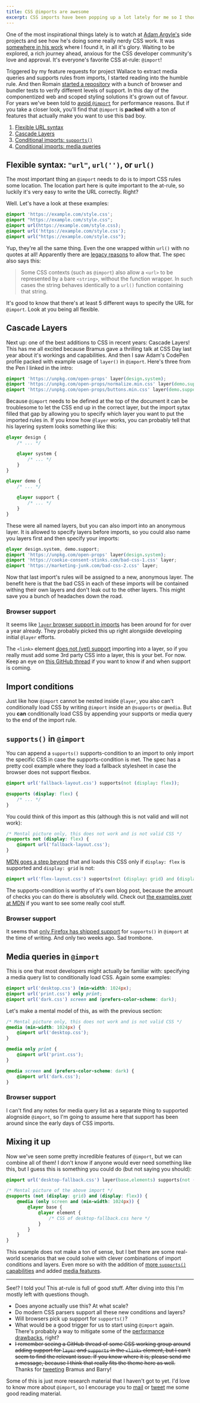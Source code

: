 ```yaml
---
title: CSS @imports are awesome
excerpt: CSS imports have been popping up a lot lately for me so I thought it's time to have a deeper look a t them. Was not disappointed!
---
```


One of the most inspirational things lately is to watch at [Adam Argyle's](https://nerdy.dev/) side projects and see how he's doing some really nerdy CSS work. It was [somewhere in his work](https://codepen.io/argyleink/pen/PoxQrNj) where I found it, in all it's glory. Waiting to be explored, a rich journey ahead, anxious for the CSS developer community's love and approval. It's everyone's favorite CSS at-rule: `@import`!

Triggered by my feature requests for project Wallace to extract media queries and supports rules from imports, I started reading into the humble rule. And then Romain [started a repository](https://github.com/romainmenke/css-import-tests) with a bunch of browser and bundler tests to verify different levels of support. In this day of the componentized web and scoped styling solutions it's grown out of favour. For years we've been told to [avoid `@import`](https://csswizardry.com/2017/02/code-smells-in-css-revisited/#css-import) for performance reasons. But if you take a closer look, you'll find that `@import` is **packed** with a ton of features that actually make you want to use this bad boy.

1. [Flexible URL syntax](#flexible-syntax-url-url-or-url)
1. [Cascade Layers](#cascade-layers)
1. [Conditional imports: `supports()`](#supports-in-import)
1. [Conditional imports: media queries](#media-queries-in-import)

## Flexible syntax: `"url"`, `url('')`, or `url()`

The most important thing an `@import` needs to do is to import CSS rules some location. The location part here is quite important to the at-rule, so luckily it's very easy to write the URL correctly. Right?

Well. Let's have a look at these examples:

<!-- prettier-ignore -->
```css
@import 'https://example.com/style.css';
@import "https://example.com/style.css";
@import url(https://example.com/style.css);
@import url('https://example.com/style.css');
@import url("https://example.com/style.css");
```

<!-- end-prettier-ignore -->

Yup, they're all the same thing. Even the one wrapped within `url()` with no quotes at all! Apparently there are [legacy reasons](https://drafts.csswg.org/css-values-4/#urls) to allow that. The spec also says this:

> Some CSS contexts (such as `@import`) also allow a `<url>` to be represented by a bare `<string>`, without the function wrapper. In such cases the string behaves identically to a `url()` function containing that string.

It's good to know that there's at least 5 different ways to specify the URL for `@import`. Look at you being all flexible.

## Cascade Layers

Next up: one of the best additions to CSS in recent years: Cascade Layers! This has me all excited because Bramus gave a thrilling talk at CSS Day last year about it's workings and capabilities. And then I saw Adam's CodePen profile packed with example usage of `layer()` in `@import`. Here's three from the Pen I linked in the intro:

```css
@import 'https://unpkg.com/open-props' layer(design.system);
@import 'https://unpkg.com/open-props/normalize.min.css' layer(demo.support);
@import 'https://unpkg.com/open-props/buttons.min.css' layer(demo.support);
```

Because `@import` needs to be defined at the top of the document it can be troublesome to let the CSS end up in the correct layer, but the import sytax filled that gap by allowing you to specify which layer you want to put the imported rules in. If you know how `@layer` works, you can probably tell that his layering system looks something like this:

```css
@layer design {
	/* ... */

	@layer system {
		/* ... */
	}
}

@layer demo {
	/* ... */

	@layer support {
		/* ... */
	}
}
```

These were all named layers, but you can also import into an anonymous layer. It is allowed to specify layers before imports, so you could also name you layers first and then specify your imports:

```css
@layer design.system, demo.support;
@import 'https://unpkg.com/open-props' layer(design.system);
@import 'https://cookie-consent-stinks.com/bad-css-1.css' layer;
@import 'https://marketing-junk.com/bad-css-2.css' layer;
```

Now that last import's rules will be assigned to a new, anonymous layer. The benefit here is that the bad CSS in each of these imports will be contained withing their own layers and don't leak out to the other layers. This might save you a bunch of headaches down the road.

### Browser support

It seems like [`layer` browser support in imports](https://caniuse.com/mdn-css_at-rules_import_supports) has been around for for over a year already. They probably picked this up right alongside developing initial `@layer` efforts.

The `<link>` element [does not (yet) support](https://twitter.com/bramus/status/1593376033725591552) importing into a layer, so if you really must add some 3rd party CSS into a layer, this is your bet. For now. Keep an eye on [this GitHub thread](https://github.com/whatwg/html/issues/7540) if you want to know if and when support is coming.

## Import conditions

Just like how `@import` cannot be nested inside `@layer`, you also can't conditionally load CSS by writing `@import` inside an `@supports` or `@media`. But you **can** conditionally load CSS by appending your supports or media query to the end of the import rule.

## `supports()` in `@import`

You can append a `supports()` supports-condition to an import to only import the specific CSS in case the supports-condition is met. The spec has a pretty cool example where they load a fallback stylesheet in case the browser does not support flexbox.

```css
@import url('fallback-layout.css') supports(not (display: flex));

@supports (display: flex) {
	/* ... */
}
```

You could think of this import as this (although this is not valid and will not work):

```css
/* Mental picture only, this does not work and is not valid CSS */
@supports not (display: flex) {
	@import url('fallback-layout.css');
}
```

[MDN goes a step beyond](https://developer.mozilla.org/en-US/docs/Web/CSS/@import#importing_css_rules_conditional_on_feature_support) that and loads this CSS only if `display: flex` is supported and `display: grid` is not:

```css
@import url('flex-layout.css') supports(not (display: grid) and (display: flex));
```

The supports-condition is worthy of it's own blog post, because the amount of checks you can do there is absolutely wild. Check out [the examples over at MDN](https://developer.mozilla.org/en-US/docs/Web/CSS/@supports#examples) if you want to see some really cool stuff.

### Browser support

It seems that [only Firefox has shipped support](https://caniuse.com/mdn-css_at-rules_import_supports) for `supports()` in `@import` at the time of writing. And only two weeks ago. Sad trombone.

## Media queries in `@import`

This is one that most developers might actually be familiar with: specifying a media query list to conditionally load CSS. Again some examples:

```css
@import url('desktop.css') (min-width: 1024px);
@import url('print.css') only print;
@import url('dark.css') screen and (prefers-color-scheme: dark);
```

Let's make a mental model of this, as with the previous section:

```css
/* Mental picture only, this does not work and is not valid CSS */
@media (min-width: 1024px) {
	@import url('desktop.css');
}

@media only print {
	@import url('print.css');
}

@media screen and (prefers-color-scheme: dark) {
	@import url('dark.css');
}
```

### Browser support

I can't find any notes for media query list as a separate thing to supported alognside `@import`, so I'm going to assume here that support has been around since the early days of CSS imports.

## Mixing it up

Now we've seen some pretty incredible features of `@import`, but we can combine all of them! I don't know if anyone would ever need something like this, but I guess this is something you could do (but not saying you should):

<!-- prettier-ignore -->
```css
@import url('desktop-fallback.css') layer(base.elements) supports(not (display: grid) and (display: flex)) only screen and (min-width: 1024px);

/* Mental picture of the above import */
@supports (not (display: grid) and (display: flex)) {
	@media (only screen and (min-width: 1024px)) {
		@layer base {
			@layer element {
				/* CSS of desktop-fallback.css here */
			}
		}
	}
}
```

<!-- end-prettier-ignore -->

This example does not make a ton of sense, but I bet there are some real-world scenarios that we could solve with clever combinations of import conditions and layers. Even more so with the addition of [more `supports()` capabilities](https://developer.mozilla.org/en-US/docs/Web/CSS/@supports#function_syntax) and added [media features](https://developer.mozilla.org/en-US/docs/Web/CSS/@media#media_features).

---

See!? I told you! This at-rule is full of good stuff. After diving into this I'm mostly left with questions though.

- Does anyone actually use this? At what scale?
- Do modern CSS parsers support all these new conditions and layers?
- Will browsers pick up support for `supports()`?
- What would be a good trigger for us to start using `@import` again. There's probably a way to mitigate some of the [performance drawbacks](https://gtmetrix.com/avoid-css-import.html), right?
- ~~I remember seeing a GitHub thread of some CSS working group around adding support for `layer` and `supports` in the `<link>` element, but I can't seem to find the relevant issue. If you know where it is, please send me a message, because I think that really fits the theme here as well.~~
  Thanks for [tweeting](https://twitter.com/bramus/status/1593376033725591552) Bramus and Barry!

Some of this is just more research material that I haven't got to yet. I'd love to know more about `@import`, so I encourage you to [mail](mailto:bart@projectwallace.com?subject=CSS%20at-import) or [tweet](https://twitter.com/projectwallace) me some good reading material.
